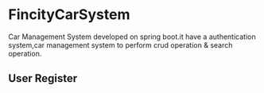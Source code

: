# FincityCarSystem
Car Management System developed on spring boot.it have a authentication system,car management system to perform crud operation
& search operation.


## User Register

